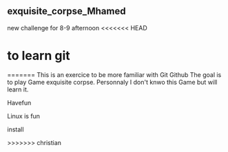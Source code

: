 ## exquisite_corpse_Mhamed
new challenge for 8-9 afternoon
<<<<<<< HEAD
# to learn git
=======
This is an exercice to be more familiar with Git Github
The goal is to play Game exquisite corpse.
Personnaly I don't knwo this Game but will learn it.
<p> Havefun <p>
<p> Linux is fun <p>
<p> install <p>
>>>>>>> christian
